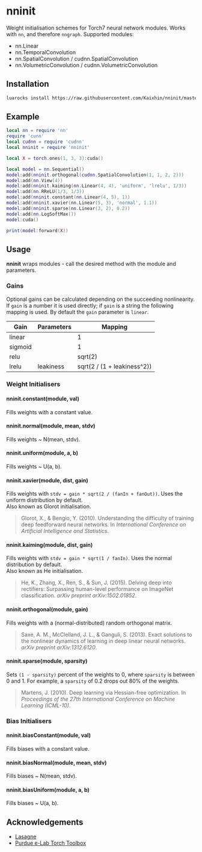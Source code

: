 # nninit

Weight initialisation schemes for Torch7 neural network modules. Works with `nn`, and therefore `nngraph`. Supported modules:

- nn.Linear
- nn.TemporalConvolution
- nn.SpatialConvolution / cudnn.SpatialConvolution
- nn.VolumetricConvolution / cudnn.VolumetricConvolution

## Installation

```sh
luarocks install https://raw.githubusercontent.com/Kaixhin/nninit/master/rocks/nninit-scm-1.rockspec
```

## Example

```lua
local nn = require 'nn'
require 'cunn'
local cudnn = require 'cudnn'
local nninit = require 'nninit'

local X = torch.ones(1, 3, 3):cuda()

local model = nn.Sequential()
model:add(nninit.orthogonal(cudnn.SpatialConvolution(1, 1, 2, 2)))
model:add(nn.View(4))
model:add(nninit.kaiming(nn.Linear(4, 4), 'uniform', 'lrelu', 1/3))
model:add(nn.RReLU(1/3, 1/3))
model:add(nninit.constant(nn.Linear(4, 5), 1))
model:add(nninit.xavier(nn.Linear(5, 3), 'normal', 1.1))
model:add(nninit.sparse(nn.Linear(3, 2), 0.2))
model:add(nn.LogSoftMax())
model:cuda()

print(model:forward(X))
```

## Usage

**nninit** wraps modules - call the desired method with the module and parameters.

### Gains

Optional gains can be calculated depending on the succeeding nonlinearity. If `gain` is a number it is used directly; if `gain` is a string the following mapping is used. By default the `gain` parameter is `linear`.

| Gain    | Parameters | Mapping                     |
|---------|------------|-----------------------------|
| linear  |            | 1                           |
| sigmoid |            | 1                           |
| relu    |            | sqrt(2)                     |
| lrelu   | leakiness  | sqrt(2 / (1 + leakiness^2)) |

### Weight Initialisers

#### nninit.constant(module, val)
Fills weights with a constant value.

#### nninit.normal(module, mean, stdv)
Fills weights ~ N(mean, stdv).

#### nninit.uniform(module, a, b)
Fills weights ~ U(a, b).

#### nninit.xavier(module, dist, gain)
Fills weights with `stdv = gain * sqrt(2 / (fanIn + fanOut))`. Uses the uniform distribution by default.  
Also known as Glorot initialisation.

> Glorot, X., & Bengio, Y. (2010). Understanding the difficulty of training deep feedforward neural networks. In *International Conference on Artificial Intelligence and Statistics*.

#### nninit.kaiming(module, dist, gain)
Fills weights with `stdv = gain * sqrt(1 / fanIn)`. Uses the normal distribution by default.  
Also known as He initialisation.

> He, K., Zhang, X., Ren, S., & Sun, J. (2015). Delving deep into rectifiers: Surpassing human-level performance on ImageNet classification. *arXiv preprint arXiv:1502.01852*.

#### nninit.orthogonal(module, gain)
Fills weights with a (normal-distributed) random orthogonal matrix.

> Saxe, A. M., McClelland, J. L., & Ganguli, S. (2013). Exact solutions to the nonlinear dynamics of learning in deep linear neural networks. *arXiv preprint arXiv:1312.6120*.

#### nninit.sparse(module, sparsity)
Sets `(1 - sparsity)` percent of the weights to 0, where `sparsity` is between 0 and 1. For example, a `sparsity` of 0.2 drops out 80% of the weights.

> Martens, J. (2010). Deep learning via Hessian-free optimization. In *Proceedings of the 27th International Conference on Machine Learning (ICML-10)*.

### Bias Initialisers

#### nninit.biasConstant(module, val)
Fills biases with a constant value.

#### nninit.biasNormal(module, mean, stdv)
Fills biases ~ N(mean, stdv).

#### nninit.biasUniform(module, a, b)
Fills biases ~ U(a, b).

## Acknowledgements

- [Lasagne](https://github.com/Lasagne/Lasagne)
- [Purdue e-Lab Torch Toolbox](https://github.com/e-lab/torch-toolbox)
